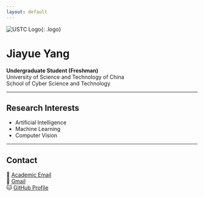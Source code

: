 ```yaml
---
layout: default
---
```


<div class="main-container">

![USTC Logo](https://www.ustc.edu.cn/_upload/tpl/00/56/118/template118/images/logo.png){: .logo}

# Jiayue Yang

**Undergraduate Student (Freshman)**  
University of Science and Technology of China  
School of Cyber Science and Technology

---

## Research Interests
- Artificial Intelligence
- Machine Learning
- Computer Vision

---

## Contact
📧 [Academic Email](mailto:jiayueyang@mail.ustc.edu.cn)  
📧 [Gmail](mailto:jiayueyang06@gmail.com)  
🐱 [GitHub Profile](https://github.com/jryyangjy)

</div>
